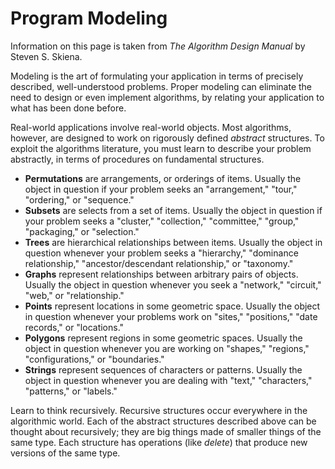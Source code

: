 # Program Modeling

Information on this page is taken from _The Algorithm Design Manual_ by Steven
S. Skiena.

Modeling is the art of formulating your application in terms of precisely
described, well-understood problems. Proper modeling can eliminate the need to
design or even implement algorithms, by relating your application to what has
been done before.

Real-world applications involve real-world objects. Most algorithms, however,
are designed to work on rigorously defined _abstract_ structures. To exploit the
algorithms literature, you must learn to describe your problem abstractly, in
terms of procedures on fundamental structures.

- **Permutations** are arrangements, or orderings of items. Usually the object
  in question if your problem seeks an "arrangement," "tour," "ordering," or
  "sequence."
- **Subsets** are selects from a set of items. Usually the object in question if
  your problem seeks a "cluster," "collection," "committee," "group,"
  "packaging," or "selection."
- **Trees** are hierarchical relationships between items. Usually the object in
  question whenever your problem seeks a "hierarchy," "dominance relationship,"
  "ancestor/descendant relationship," or "taxonomy."
- **Graphs** represent relationships between arbitrary pairs of objects. Usually
  the object in question whenever you seek a "network," "circuit," "web," or
  "relationship."
- **Points** represent locations in some geometric space. Usually the object in
  question whenever your problems work on "sites," "positions," "date records,"
  or "locations."
- **Polygons** represent regions in some geometric spaces. Usually the object in
  question whenever you are working on "shapes," "regions," "configurations," or
  "boundaries."
- **Strings** represent sequences of characters or patterns. Usually the object
  in question whenever you are dealing with "text," "characters," "patterns," or
  "labels."

Learn to think recursively. Recursive structures occur everywhere in the
algorithmic world. Each of the abstract structures described above can be
thought about recursively; they are big things made of smaller things of the
same type. Each structure has operations (like _delete_) that produce new
versions of the same type.
